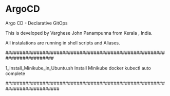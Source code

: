 # ArgoCD
Argo CD - Declarative GitOps


This is developed by Varghese John Panampunna from Kerala , India.  

All instalations are running in shell scripts and Aliases.

######################################################################### 

1_Install_Minikube_in_Ubuntu.sh
        Install Minikube
        docker
        kubectl auto complete

###########################################################################

